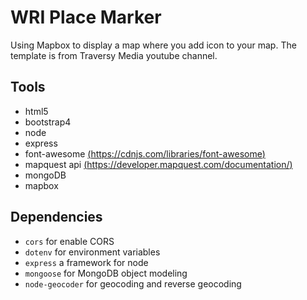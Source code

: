 # WRI Place Marker
Using Mapbox to display a map where you add icon to your map. The template is from Traversy Media youtube channel.

## Tools
- html5
- bootstrap4
- node
- express
- font-awesome [(https://cdnjs.com/libraries/font-awesome)](https://cdnjs.com/libraries/font-awesome)
- mapquest api [(https://developer.mapquest.com/documentation/)](https://developer.mapquest.com/documentation/)
- mongoDB 
- mapbox

## Dependencies
- `cors` for enable CORS
- `dotenv` for environment variables
- `express` a framework for node
- `mongoose` for MongoDB object modeling
- `node-geocoder` for geocoding and reverse geocoding